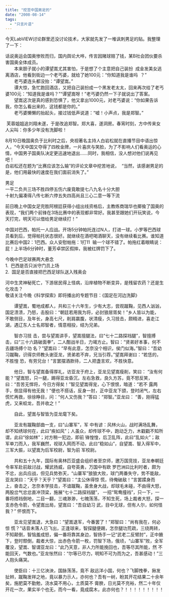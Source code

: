 ```yaml
---
title: "挖苦中国男足的"
date: "2008-08-14"
tags: 
  - "只言片语"
---
```


今天LabVIEW讨论群里还没讨论技术，大家就先发了一堆讽刺男足的贴。我整理了一下：  
  
  
话说奥运会国奥惨败而归，国内舆论大哗，传言因赌球赔了钱，某B社会团伙要杀害国奥全体成员。    
　　本来胆子就小的谭望嵩尤其害怕，于是想了个主意把自己装扮  成金发美女逃离酒店，他看到街边一个老丐婆，就给了她100元：“你知道我是谁吗  ？”    
　　老丐婆连头都没抬：“谭望嵩。”    
　　谭大惊，急忙跑回酒店，又把自己装扮成一个黑发老太太，回来再次给了老丐婆100元：“知道我是谁吗？”“谭望嵩呀！”老丐婆仍然一下子就说出了答案。    
　　望嵩这次是真的感到恐惧了，他又拿出1000元，对老丐婆说：“你如果告诉我，你怎么看出来的，这钱都是你的。”    
　　老丐婆懒懒的抬起头，接过钱低声说道：“嘘！小声点，我是郑智。”  
  
  
 芙蓉姐姐追刘翔未遂，于是改追郑智。郑大喜，遂洞房。春宵时刻，方中传来女人尖叫：你多少年没有洗脚啦！  
  
  
8月10日晚国奥负于比利时之后，央视著名主持人白岩松就在直播节目中语出惊人，“今天中国又夺得了四枚金牌，一片喜庆与笑脸，为了不影响人们看奥运的心情，中国男子国奥队决定更迅速地退出……同时，我相信，没人想对他们说再见吧！  
白岩松还在题为“比赛应该怎么输”的评论文章中挖苦地说，  “当然，该感谢男足的是，他们用最快的速度在我们面前消失了。”  
  
  
男足  
一平二负共三场不胜四停五伤六废竟敢提七八九名十分大胆  
十射九偏凑得八传七断六停五失四高尚且三心二意一等下流  
  
  
前日晚上中国女足完胜阿根廷获得小组出线资格后，主教练商瑞华也揶揄了国奥的表现，“我们两个前锋在3场比赛中的表现都非常好。我甚至跟她们开玩笑说，今天打完，明天可以借给男足继续打！”  
  
  
中国对巴西，帕托一人应战。开场5分钟帕托连过N人，打进一球。小罗等巴西球员看到后，觉得帕托状态很好。就继续在酒吧喝酒聊天，没有继续看比赛。谁知道比赛后中国2：1巴西。众人安慰帕拖：1打11  输一个球不错了。帕拖红着眼睛说：屁！上半场6分钟时，董芳卓禁区假摔，我被红牌罚下了。     
  
  
今晚中巴足球赛两大悬念  
1.  巴西是否只派守门员上场    
2.  国足是否直接把巴西足球队送入残奥会  
  
  
河中生灵神秘死亡，下游居民得上怪病，沿岸植物不断变异，是残留农药？还是生化攻击？  
敬请关注今晚《科学探索》即将播出的专题节目：《国足在河边洗脚》  
  
  
  
　　谭望嵩，蜀地成都人，共和三十六年生，少有大志，尝观蹴鞠，见西人汹汹，国足溃溃，乃怒，击股曰：“朝廷若用我为将，必封狼居胥矣！”乡人皆以为能， 不敢侧目，及年长，身高七尺，削肩嬴腹，状清瘦，久习技击，颇精进，喜走江湖，遇辽东人士名郑智者，情意相投，结为兄弟。  
  
　　智亦习技 击，尝与望嵩讲手，望嵩擅腿法，曰“七十二路探裆腿”，智擅搏击，曰“三十六路破面拳”，二人酣战半日，力竭方止。智曰：“贤弟好本事，何不去疆场搏个功 名？”望嵩曰：“早有此意，怎奈没个相识，侯门似海。”智曰：“吾幼习蹴鞠，识得京师教头谢亚龙，贤弟若不弃，兄当引荐。”望嵩拜谢曰：“若恁的，不胜惶 恐，有劳兄台！”言罢摆酒款待，二人把盏言欢，不胜快意。  
  
　　他日，智与望嵩备得厚礼，访亚龙于府上，亚龙见望嵩瘦削，笑曰： “汝有何能？”望嵩怒，只一腿，踢得亚龙昏沉，左右急救，良久方苏，竟不怒反笑，曰：“吾苦无悍将，今日方得矣！”智见望嵩得宠，心下恨恨，暗道：“若不 露两手，倒显得有他无我！”便也不搭话，反身一肘，正中亚龙下颌，登时闭气，左右慌忙再救，徐徐睁目，问：“何人又伤我？”答曰：“郑智。”亚龙曰： “善，刚得猛虎，又来蛟龙，吾并收之！”  
  
　　自此，望嵩与智皆为亚龙麾下矣。  
  
　　亚龙有蹴鞠部曲一支，曰“山寨军”，军 中有谚：风林火山，战时满场乱舞，却不知绣球何在，此曰“疾如风”；人虽众，却传球不中，跑动乏力，木戳戳不知所谓，此曰“徐如林”；对方稍一犯边，即前 锋惶惶，后卫乱阵，此曰“乱如火”；敌军单刀而入，我军巍然，视球入网而不动，此曰“稳如山”，自望嵩、智入得军中，三军大振，以望嵩为后军校尉，智为前 军校尉。  
  
　　共和五十九年，国际有奥林匹亚盛会组织者至京师，邀万国竞技，亚龙奉朝廷令率军赴前敌讨战，耀武扬威，自夸英勇，万国中有欧 罗巴洲曰比利时者，颇为不忿，出兵应战，但见兵势弥天，“山寨军”狼狼大败，球门两番失守，势不能敌，亚龙哭曰：“天乎？天乎？”望嵩曰：“主公休得惊 慌，待俺破敌！”言罢蹂身而上，奋击之，怎奈本学技击，不谙蹴鞠，虽舍身大战，却球毛未碰，不由得大怒，两股岔气忿忿直冲顶梁，施展“七十二路探裆腿”， 一招“鸳鸯撞裆”，只一下，一番将捂裆倒地，二目一翻，三魂渺渺，七魄荡荡，不知生死，场上裁者大怒，探一支赤色令箭，令望嵩出局，望嵩曰：“吾自幼习 武，目中无球，但有人尔，如何怪我？” 怀恨而下。  
  
　　亚龙见望嵩退，大急曰：“望嵩退军，今番罢了！”郑智曰：“尚有我在，何必惊 慌？”话音未落人已飞出，正逢球来，智探腿便踢，怎奈腿功荒疏，三绕两转，不知颠倒，智恼羞成怒，偏一番将靠其身边，智扬手一记“武老二反臂肘”，正中腋 下，登时颓倒，裁者大惊，出赤色令箭一枚，罚智下场，俄顷，“山寨军”败，全军覆没，望嵩、智谓亚龙曰：“此乃天意，非人力所能挽回也，吾等尽其所能，然 不能回天，气数也。”亚龙怅然曰：“尔等已尽力，明知不可为而为之，吾甚感动！”三人抱头痛哭。  
  
　　使臣曰：十三亿泱泱，国脉荡荡，竟不 敌远洋小国，何也？飞脚拽拳，揪发扯辫，蹴鞠发祥之地，竟以暴力示人，亦何也？吾有一树，盼其开花结果二十余年矣，施肥莫不勤勉，浇水莫不用心，土质莫不 膏腴，日光莫不充裕，然二十年仅开花一次，果实半个也无，而今一看，竟成腐木，此亦何也？！！！！！！！！！

